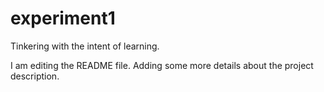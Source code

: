 # experiment1
Tinkering with the intent of learning.

I am editing the README file. Adding some more details about the project description.
